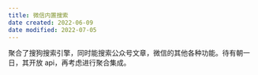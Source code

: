 ```yaml
---
title: 微信内置搜索
date created: 2022-06-09
date modified: 2022-07-05
---
```


聚合了搜狗搜索引擎，同时能搜索公众号文章，微信的其他各种功能。待有朝一日，其开放 api，再考虑进行聚合集成。
